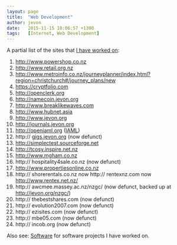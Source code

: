 ```yaml
---
layout: page
title:  "Web Development"
author: jevon
date:   2015-11-15 10:06:57 +1300
tags:   [Internet, Web Development]
---
```


A partial list of the sites that [I have worked on](jevon-wright.md):

1. http://www.powershop.co.nz
1. http://www.retail.org.nz
1. http://www.metroinfo.co.nz/journeyplanner/index.html?region=christchurch#/journey_plans/new
1. https://cryptfolio.com
1. http://openclerk.org
1. http://namecoin.jevon.org
1. http://www.breaklikewaves.com
1. http://www.hubnet.asia
1. http://www.jevon.org
1. http://journals.jevon.org
1. http://openiaml.org ([IAML](iaml.md))
1. http:// [gigs.jevon.org](gigs-jevon-org.md) (now defunct)
1. http://simplectest.sourceforge.net
1. http://tcosy.inspire.net.nz
1. http://www.mgham.co.nz
1. http:// hospitality4sale.co.nz (now defunct)
1. http://www.propertiesonline.co.nz
1. http:// shorerentals.co.nz now http:// rentexnz.com now http://www.rentex.net.nz/
1. http:// awcmee.massey.ac.nz/nzgc/ (now defunct, backed up at http://jevon.org/nzgc/)
1. http:// thebestshares.com (now defunct)
1. http:// evolution2007.com (now defunct)
1. http:// ezisites.com (now defunct)
1. http:// mbe05.com (now defunct)
1. http:// incob.org (now defunct)

Also see: [Software](software.md) for software projects I have worked on.
